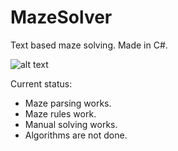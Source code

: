 # MazeSolver
Text based maze solving. Made in C#.

![alt text](https://i.imgur.com/DsPvQoL.jpg)

Current status:
- Maze parsing works.
- Maze rules work.
- Manual solving works.
- Algorithms are not done.
